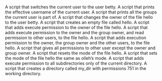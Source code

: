 A script that switches the current user to the user betty.
A script that prints the effective username of the current user.
A script that prints all the groups the current user is part of.
A script that changes the owner of the file hello to the user betty.
A script that creates an empty file called hello.
A script that adds execute permission to the owner of the file hello.
A script that adds execute permission to the owner and the group owner, and read permission to other users, to the file hello.
A script that adds execution permission to the owner, the group owner and the other users, to the file hello.
A script that gives all permissions to other user except the owner and group owner.
A script that resets the mode of the file hello.
A script that sets the mode of the file hello the same as olleh’s mode.
A script that adds execute permission to all subdirectories only of the current directory.
A script that creates a directory called my_dir with permissions 751 in the working directory.
